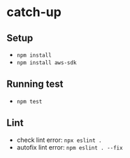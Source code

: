 # catch-up

## Setup

- `npm install`
- `npm install aws-sdk`

## Running test

- `npm test`

## Lint

- check lint error: `npx eslint .`
- autofix lint error: `npm eslint . --fix`
